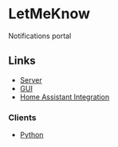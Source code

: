 # LetMeKnow

Notifications portal

## Links

- [Server](https://github.com/timmo001/letmeknow-server)
- [GUI](https://github.com/timmo001/letmeknow-gui)
- [Home Assistant Integration](https://github.com/timmo001/letmeknow-integration-homeassistant)

### Clients

- [Python](https://github.com/timmo001/letmeknow-client-python)
